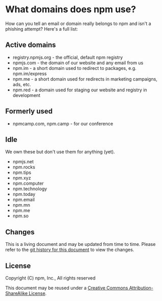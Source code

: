 # What domains does npm use?

How can you tell an email or domain really belongs to npm and isn't a phishing attempt? Here's a full list:

## Active domains

* registry.npmjs.org - the official, default npm registry
* npmjs.com - the domain of our website and any email from us
* npm.im - a short domain used to redirect to packages, e.g. npm.im/express
* npm.me - a short domain used for redirects in marketing campaigns, ads, etc.
* npm.red - a domain used for staging our website and registry in development

## Formerly used

* npmcamp.com, npm.camp - for our conference

## Idle

We own these but don't use them for anything (yet).

* npmjs.net
* npm.rocks
* npm.tips
* npm.xyz
* npm.computer
* npm.technology
* npm.today
* npm.email
* npm.mn
* npm.me
* npm.so

## Changes

This is a living document and may be updated from time to time.
Please refer to the [git history for this
document](https://github.com/npm/policies/commits/master/domains.md)
to view the changes.

## License

Copyright (C) npm, Inc., All rights reserved

This document may be reused under a [Creative Commons
Attribution-ShareAlike
License](https://creativecommons.org/licenses/by-sa/4.0/).
